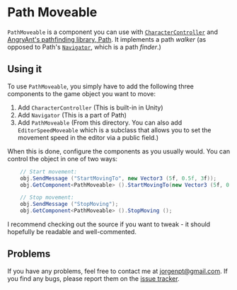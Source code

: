 # Path Moveable

`PathMoveable` is a component you can use with
[`CharacterController`][charactercontroller] and [AngryAnt's pathfinding
library, Path][path]. It implements a path *walker* (as opposed to Path's
[`Navigator`][path-navigator], which is a path *finder*.)

## Using it

To use `PathMoveable`, you simply have to add the following three components to
the game object you want to move:

 1. Add `CharacterController` (This is built-in in Unity)
 1. Add `Navigator` (This is a part of Path)
 1. Add `PathMoveable` (From this directory. You can also add
    `EditorSpeedMoveable` which is a subclass that allows you to set the
    movement speed in the editor via a public field.)

When this is done, configure the components as you usually would. You can control the object in one of two ways:

```cs
    // Start movement:
    obj.SendMessage ("StartMovingTo", new Vector3 (5f, 0.5f, 3f));
    obj.GetComponent<PathMoveable> ().StartMovingTo(new Vector3 (5f, 0.5f, 3f));

    // Stop movement:
    obj.SendMessage ("StopMoving");
    obj.GetComponent<PathMoveable> ().StopMoving ();
```

I recommend checking out the source if you want to tweak - it should hopefully
be readable and well-commented.

## Problems

If you have any problems, feel free to contact me at jorgenpt@gmail.com. If you
find any bugs, please report them on the [issue tracker][issues].

[charactercontroller]: http://unity3d.com/support/documentation/ScriptReference/CharacterController.html
[path-navigator]: http://angryant.com/path/documentation/#Navigator
[path]: http://angryant.com/path/download/
[issues]: https://github.com/jorgenpt/unity-utilities/issues

